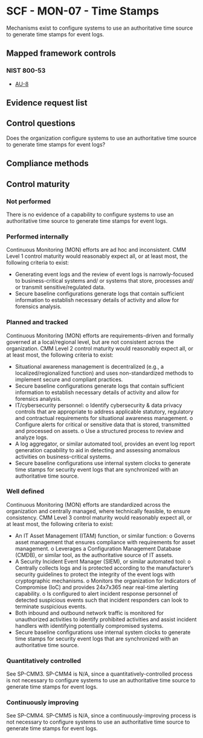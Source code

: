 # SCF - MON-07 - Time Stamps
Mechanisms exist to configure systems to use an authoritative time source to generate time stamps for event logs.
## Mapped framework controls
### NIST 800-53
- [AU-8](../nist80053/au-8.md)

## Evidence request list


## Control questions
Does the organization configure systems to use an authoritative time source to generate time stamps for event logs?

## Compliance methods


## Control maturity
### Not performed
There is no evidence of a capability to configure systems to use an authoritative time source to generate time stamps for event logs.

### Performed internally
Continuous Monitoring (MON) efforts are ad hoc and inconsistent. CMM Level 1 control maturity would reasonably expect all, or at least most, the following criteria to exist:
- Generating event logs and the review of event logs is narrowly-focused to business-critical systems and/ or systems that store, processes and/ or transmit sensitive/regulated data.
- Secure baseline configurations generate logs that contain sufficient information to establish necessary details of activity and allow for forensics analysis.

### Planned and tracked
Continuous Monitoring (MON) efforts are requirements-driven and formally governed at a local/regional level, but are not consistent across the organization. CMM Level 2 control maturity would reasonably expect all, or at least most, the following criteria to exist:
- Situational awareness management is decentralized (e.g., a localized/regionalized function) and uses non-standardized methods to implement secure and compliant practices.
- Secure baseline configurations generate logs that contain sufficient information to establish necessary details of activity and allow for forensics analysis.
- IT/cybersecurity personnel:
o	Identify cybersecurity & data privacy controls that are appropriate to address applicable statutory, regulatory and contractual requirements for situational awareness management.
o	Configure alerts for critical or sensitive data that is stored, transmitted and processed on assets.
o	Use a structured process to review and analyze logs.
- A log aggregator, or similar automated tool, provides an event log report generation capability to aid in detecting and assessing anomalous activities on business-critical systems.
- Secure baseline configurations use internal system clocks to generate time stamps for security event logs that are synchronized with an authoritative time source.

### Well defined
Continuous Monitoring (MON) efforts are standardized across the organization and centrally managed, where technically feasible, to ensure consistency. CMM Level 3 control maturity would reasonably expect all, or at least most, the following criteria to exist:
- An IT Asset Management (ITAM) function, or similar function:
o	Governs asset management that ensures compliance with requirements for asset management.
o	Leverages a Configuration Management Database (CMDB), or similar tool, as the authoritative source of IT assets.
- A Security Incident Event Manager (SIEM), or similar automated tool:
o	Centrally collects logs and is protected according to the manufacturer’s security guidelines to protect the integrity of the event logs with cryptographic mechanisms.
o	Monitors the organization for Indicators of Compromise (IoC) and provides 24x7x365 near real-time alerting capability.
o	Is configured to alert incident response personnel of detected suspicious events such that incident responders can look to terminate suspicious events.
- Both inbound and outbound network traffic is monitored for unauthorized activities to identify prohibited activities and assist incident handlers with identifying potentially compromised systems.
- Secure baseline configurations use internal system clocks to generate time stamps for security event logs that are synchronized with an authoritative time source.

### Quantitatively controlled
See SP-CMM3. SP-CMM4 is N/A, since a quantitatively-controlled process is not necessary to configure systems to use an authoritative time source to generate time stamps for event logs.

### Continuously improving
See SP-CMM4. SP-CMM5 is N/A, since a continuously-improving process is not necessary to configure systems to use an authoritative time source to generate time stamps for event logs.
